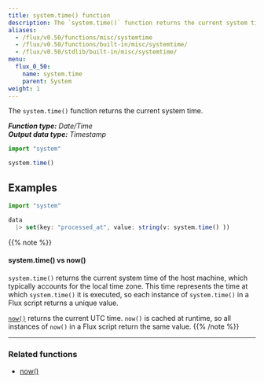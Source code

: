 ```yaml
---
title: system.time() function
description: The `system.time()` function returns the current system time.
aliases:
  - /flux/v0.50/functions/misc/systemtime
  - /flux/v0.50/functions/built-in/misc/systemtime/
  - /flux/v0.50/stdlib/built-in/misc/systemtime/
menu:
  flux_0_50:
    name: system.time
    parent: System
weight: 1
---
```


The `system.time()` function returns the current system time.

_**Function type:** Date/Time_  
_**Output data type:** Timestamp_

```js
import "system"

system.time()
```

## Examples
```js
import "system"

data
  |> set(key: "processed_at", value: string(v: system.time() ))
```

{{% note %}}
#### system.time() vs now()
`system.time()` returns the current system time of the host machine, which
typically accounts for the local time zone.
This time represents the time at which `system.time()` it is executed, so each
instance of `system.time()` in a Flux script returns a unique value.

[`now()`](/flux/0.x/stdlib/built-in/misc/now/) returns the current UTC time.
`now()` is cached at runtime, so all instances of `now()` in a Flux script
return the same value.
{{% /note %}}

---

### Related functions
- [now()](/flux/v0.50/stdlib/built-in/misc/now/)
